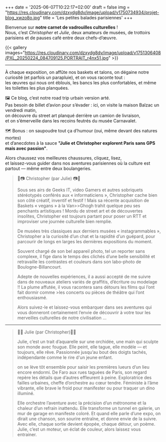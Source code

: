 +++
date = '2025-06-07T10:22:17+02:00'
draft = false
img = "https://res.cloudinary.com/dzxydg8dv/image/upload/v1750734934/projet-blog_xwzo8o.jpg"
title = 'Les petites balades parisiennes'
+++

Bienvenue sur **notre carnet de vadrouilles culturelles** !  
Nous, c’est *Christopher* et *Julie*, deux amateurs de musées, de trottoirs parisiens et de pauses café entre deux chefs-d’œuvre.

{{< gallery images="https://res.cloudinary.com/dzxydg8dv/image/upload/v1751306408/PXL_20250224_084709125.PORTRAIT_r4nx51.jpg" >}}

---

À chaque exposition, on affûte nos baskets et talons, on dégaine notre curiosité (et parfois un parapluie), et on vous raconte tout :  
les œuvres qui nous ont éblouis, les bancs les plus confortables, et même les toilettes les plus planquées.

🖼️ Ce blog, c’est notre road trip urbain version arté.  
Pas besoin de billet d’avion pour s’évader : ici, on visite la maison Balzac un vendredi matin,  
on découvre du street art planqué derrière un camion de livraison,  
et on s’émerveille dans les recoins feutrés du musée Carnavalet.

🗺️ Bonus : on saupoudre tout ça d’humour (oui, même devant des natures mortes)  
et d’anecdotes à la sauce **"Julie et Christopher explorent Paris sans GPS mais avec passion"**.

Alors chaussez vos meilleures chaussures, cliquez, lisez,  
et laissez-vous guider dans nos aventures parisiennes où la culture est partout — même entre deux boulangeries.


>👟📷 Christopher (par Julie) 📷👟 
>
>Sous ses airs de Geeks IT, video Gamers et autres sobriquets stéréotypés conférés aux « informaticiens », Christopher cache bien son côté créatif, inventif et festif ! Mais sa récente acquisition de Baskets « vegans » à la Van>>Ghogh trahit quelque peu ses penchants artistiques ! Mordu de street art et de découvertes insolites, Christopher est toujours partant pour poser un RTT et improviser une journée culturelle bien remplie.
>
>De musées très classiques aux derniers musées « instagrammables », Christopher a la curiosité d’un chat et la rapidité d’un guépard, pour parcourir de longs en larges les dernières expositions du moment.
>
>Souvent chargé de son bel appareil photo, tel un reporter sans complexe, il fige dans le temps des clichés d’une belle sensibilité et retravaille les contrastes et couleurs dans son labo-photo de Boulogne-Billancourt.
>
>Adepte de nouvelles expériences, il a aussi accepté de me suivre dans de nouveaux ateliers variés de graffitis, d’écriture ou modelage !! La plume affutée, il vous racontera sans détours les films qui l’ont fait dormir comme >les concerts ou pièces de théâtre qui l’ont enthousiasmé.
>
>Alors suivez-le et laissez-vous embarquer dans ses aventures qui vous donneront certainement l’envie de découvrir à votre tour les merveilles culturelles de notre civilisation …

---

>👠🎨 Julie (par Christopher)🎨👠 
>
>Julie, c’est un trait d’aquarelle sur une orchidée, une main qui sculpte son monde avec fougue.
>Elle peint, elle tague, elle modèle — et toujours, elle rêve.
>Passionnée jusqu’au bout des doigts tachés, indépendante comme le rire d'un jeune enfant.
>
>on se lève tôt ensemble pour saisir les premières lueurs d’un lieu encore endormi.
>De Faro aux rues taguées de Paris, son regard repère les détails que d’autres effleurent à peine.
>Exploratrice des failles urbaines, cheffe d’orchestre au cœur tendre.
>Féministe à l’âme vibrante, elle brave le froid pour manifester ou pour traquer un dino illuminé.
>
>Elle orchestre l’aventure avec la précision d’un métronome et la chaleur d’un refrain inattendu.
>Elle transforme un tunnel en galerie, un mur de garage en manifeste coloré.
>Et quand elle parle d’une expo, on dirait une chanson, son sourire entraîne, et donne envie de la suivre.
>Avec elle, chaque sortie devient épopée, chaque détour, un poème.
>Julie, c’est un moteur, un éclat de couleur, alors laissez vous entrainer.
